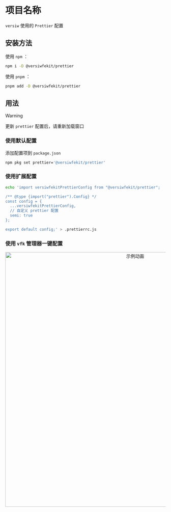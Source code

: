 # 项目名称

`versiw` 使用的 `Prettier` 配置

## 安装方法

使用 `npm` ：

```sh
npm i -D @versiwfekit/prettier
```

使用 `pnpm` ：

```sh
pnpm add -D @versiwfekit/prettier
```

## 用法

> [!WARNING]
> 更新 `prettier` 配置后，请重新加载窗口

### 使用默认配置

添加配置项到 `package.json`

```sh
npm pkg set prettier='@versiwfekit/prettier'
```

### 使用扩展配置

```sh
echo 'import versiwfekitPrettierConfig from "@versiwfekit/prettier";

/** @type {import("prettier").Config} */
const config = {
  ...versiwfekitPrettierConfig,
  // 自定义 prettier 配置
  semi: true
};

export default config;' > .prettierrc.js
```

### 使用 `vfk` 管理器一键配置

<div align="center">

<img src="https://gcore.jsdelivr.net/gh/versiw/FavPic/images/202504071400157.gif" alt="示例动画" width="800" >

<div>
